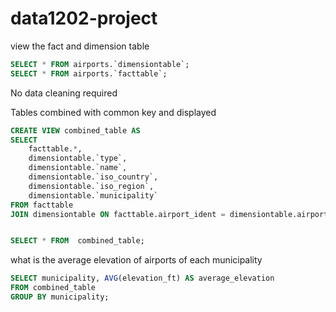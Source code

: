 # data1202-project
view the fact and dimension table
```sql
SELECT * FROM airports.`dimensiontable`;
SELECT * FROM airports.`facttable`;
```

No data cleaning required

Tables combined with common key and displayed
```sql
CREATE VIEW combined_table AS
SELECT
	facttable.*,
    dimensiontable.`type`,
    dimensiontable.`name`,
    dimensiontable.`iso_country`,
    dimensiontable.`iso_region`,
    dimensiontable.`municipality`
FROM facttable
JOIN dimensiontable ON facttable.airport_ident = dimensiontable.airport_ident;


SELECT * FROM  combined_table;
```

what is the average elevation of airports of each municipality
```sql
SELECT municipality, AVG(elevation_ft) AS average_elevation
FROM combined_table
GROUP BY municipality;
```